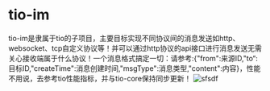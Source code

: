 # tio-im
tio-im是隶属于tio的子项目，主要目标实现不同协议间的消息发送如http、websocket、tcp自定义协议等！并可以通过http协议的api接口进行消息发送无需关心接收端属于什么协议！一个消息格式搞定一切：请参考:{"from":来源ID,"to“:目标ID,"createTime":消息创建时间,"msgType":消息类型,"content":内容}，性能不用说，去参考tio性能指标，并与tio-core保持同步更新！
![![sfsdf](https://git.oschina.net/uploads/images/2017/0830/172311_a099abb3_410355.jpeg "tio-im-2.jpg")](https://git.oschina.net/uploads/images/2017/0830/172257_fcd46351_410355.jpeg "tio-im-1.jpg")